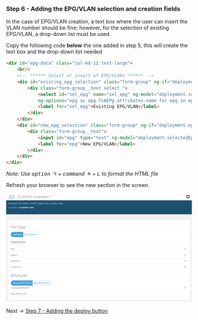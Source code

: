 ### Step 6 - Adding the EPG/VLAN selection and creation fields
 
In the case of EPG/VLAN creation, a text box where the user can insert the VLAN number should be fine; however, for the 
selection of existing EPG/VLAN, a drop-down list must be used.

Copy the following code **below** the one added in step 5, this will create the text box and the drop-down list needed
```html
<div id="epg-data" class="col-md-12 text-large">
    <br/>
    <!-- ****** Select or insert of EPG/VLANs ****** -->
    <div id="existing_epg_selection" class="form-group" ng-if="deployment.epgAction == 'existing'">
        <div class="form-group__text select ">
            <select id="sel_epg" name="sel_epg" ng-model="deployment.selectedEpg"
            ng-options="epg as epg.fvAEPg.attributes.name for epg in epgs track by epg.fvAEPg.attributes.name"></select>
            <label for="sel_epg">Existing EPG/VLAN</label>
        </div>
    </div>
    <div id="new_epg_selection" class="form-group" ng-if="deployment.epgAction == 'new'">
        <div class="form-group__text">
            <input id="epg" type="text" ng-model="deployment.selectedEpg" type="number">
            <label for="epg">New EPG/VLAN</label>
        </div>
    </div>
</div>
```


_Note: Use <kbd>option ⌥</kbd> + <kbd>command ⌘</kbd> + <kbd>L</kbd> to format the HTML file_

Refresh your browser to see the new section in the screen.

![step_6](images/step6.png)

Next -> [Step 7 - Adding the deploy button]

[Step 7 - Adding the deploy button]: step7.md
